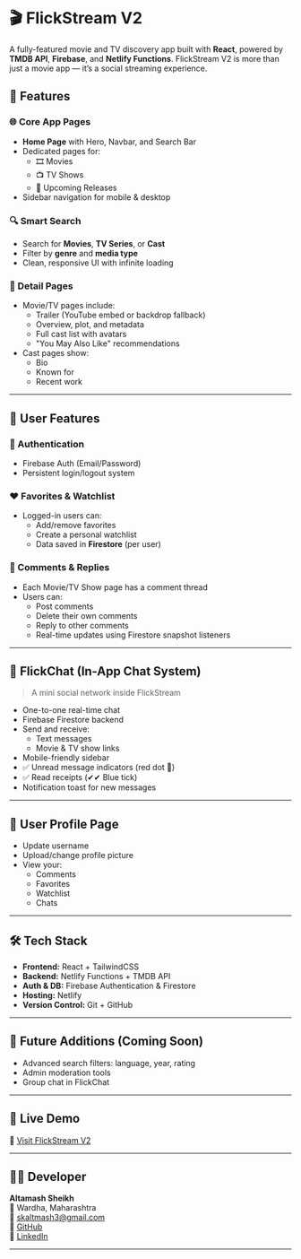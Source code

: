 # 🎬 FlickStream V2

A fully-featured movie and TV discovery app built with **React**, powered by **TMDB API**, **Firebase**, and **Netlify Functions**. FlickStream V2 is more than just a movie app — it’s a social streaming experience.

## 🚀 Features

### 🌐 Core App Pages
- **Home Page** with Hero, Navbar, and Search Bar
- Dedicated pages for:
  - 🎞️ Movies
  - 📺 TV Shows
  - 🔮 Upcoming Releases
- Sidebar navigation for mobile & desktop

### 🔍 Smart Search
- Search for **Movies**, **TV Series**, or **Cast**
- Filter by **genre** and **media type**
- Clean, responsive UI with infinite loading

### 🎥 Detail Pages
- Movie/TV pages include:
  - Trailer (YouTube embed or backdrop fallback)
  - Overview, plot, and metadata
  - Full cast list with avatars
  - "You May Also Like" recommendations
- Cast pages show:
  - Bio
  - Known for
  - Recent work

---

## 👥 User Features

### 🔐 Authentication
- Firebase Auth (Email/Password)
- Persistent login/logout system

### ❤️ Favorites & Watchlist
- Logged-in users can:
  - Add/remove favorites
  - Create a personal watchlist
  - Data saved in **Firestore** (per user)

### 💬 Comments & Replies
- Each Movie/TV Show page has a comment thread
- Users can:
  - Post comments
  - Delete their own comments
  - Reply to other comments
  - Real-time updates using Firestore snapshot listeners

---

## 💬 FlickChat (In-App Chat System)
> A mini social network inside FlickStream

- One-to-one real-time chat
- Firebase Firestore backend
- Send and receive:
  - Text messages
  - Movie & TV show links
- Mobile-friendly sidebar
- ✅ Unread message indicators (red dot 🔴)
- ✅ Read receipts (✔✔ Blue tick)
- Notification toast for new messages

---

## 👤 User Profile Page
- Update username
- Upload/change profile picture
- View your:
  - Comments
  - Favorites
  - Watchlist
  - Chats

---

## 🛠️ Tech Stack

- **Frontend:** React + TailwindCSS
- **Backend:** Netlify Functions + TMDB API
- **Auth & DB:** Firebase Authentication & Firestore
- **Hosting:** Netlify
- **Version Control:** Git + GitHub

---

## 🌟 Future Additions (Coming Soon)
- Advanced search filters: language, year, rating
- Admin moderation tools
- Group chat in FlickChat

---


## 📡 Live Demo

🔗 [Visit FlickStream V2](https://flickstreamvtwo.netlify.app)

---

## 🧑‍💻 Developer

**Altamash Sheikh**  
📍 Wardha, Maharashtra  
📧 skaltmash3@gmail.com  
🔗 [GitHub](https://github.com/SkAltmash)  
🔗 [LinkedIn](https://www.linkedin.com/in/altamash-sheikh-1ba6a72aa)

---

